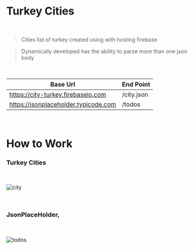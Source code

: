 # Turkey Cities
&nbsp;

> Cities list of turkey created using with hosting firebase

> Dynamically developed has the ability to parse more than one json body

&nbsp;

| **Base Url** |   **End Point**                    |
| ------------- | ------------------------------ |
| https://city-turkey.firebaseio.com      |   /city.json      |
| https://jsonplaceholder.typicode.com | /todos   |

&nbsp;

# **How to Work**

### **Turkey Cities**
&nbsp;

![city](https://user-images.githubusercontent.com/34714108/92311708-3e87c300-efc2-11ea-9ccd-512782b160da.gif)

&nbsp;

### **JsonPlaceHolder**,

&nbsp;

![todos](https://user-images.githubusercontent.com/34714108/92311822-354b2600-efc3-11ea-9145-9e6e909ea55b.gif)
